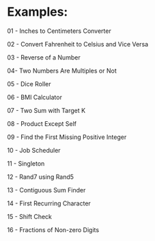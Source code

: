 # Examples:
01 - Inches to Centimeters Converter

02 - Convert Fahrenheit to Celsius and Vice Versa

03 - Reverse of a Number

04-  Two Numbers Are Multiples or Not

05 - Dice Roller

06 - BMI Calculator

07 - Two Sum with Target K

08 - Product Except Self

09 - Find the First Missing Positive Integer

10 - Job Scheduler

11 - Singleton

12 - Rand7 using Rand5

13 - Contiguous Sum Finder

14 - First Recurring Character

15 - Shift Check

16 - Fractions of Non-zero Digits
